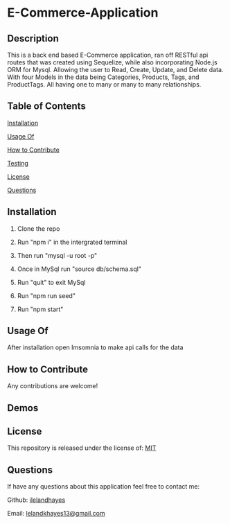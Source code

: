 # E-Commerce-Application

  ## Description
  
  This is a back end based E-Commerce application, ran off RESTful api routes that was created using Sequelize, while also incorporating Node.js ORM for Mysql. Allowing the user to Read, Create, Update, and Delete data. With four Models in the data being Categories, Products, Tags, and ProductTags. All having one to many or many to many relationships.
  
  ## Table of Contents
  
  [Installation](https://github.com/ilelandhayes#Installation)


  [Usage Of](https://github.com/ilelandhayes#Usage-Of)


  [How to Contribute](https://github.com/ilelandhayes#How-to-Contribute)


  [Testing](https://github.com/ilelandhayes#Testing)


  [License](https://github.com/ilelandhayes#License)


  [Questions](https://github.com/ilelandhayes#Questions)
  
  ## Installation
  
  1. Clone the repo 

  2. Run "npm i" in the intergrated terminal 

  3. Then run "mysql -u root -p" 

  4. Once in MySql run "source db/schema.sql" 

  5. Run "quit" to exit MySql 

  6. Run "npm run seed" 

  7. Run "npm start"
  
  ## Usage Of
  
  After installation open Imsomnia to make api calls for the data
  
  ## How to Contribute
  
  Any contributions are welcome!
  
  ## Demos

  
  ## License
  
  This repository is released under the license of: [MIT](https://opensource.org/licenses/MIT)

  ## Questions

  If have any questions about this application feel free to contact me:

  Github: [ilelandhayes](https://github.com/ilelandhayes)

  Email: lelandkhayes13@gmail.com
